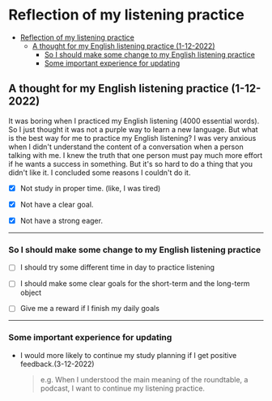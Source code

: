 # Reflection of my listening practice

- [Reflection of my listening practice](#reflection-of-my-listening-practice)
  - [A thought for my English listening practice (1-12-2022)](#a-thought-for-my-english-listening-practice-1-12-2022)
    - [So I should make some change to my English listening practice](#so-i-should-make-some-change-to-my-english-listening-practice)
    - [Some important experience for updating](#some-important-experience-for-updating)

## A thought for my English listening practice (1-12-2022)

It was boring when I practiced my English listening (4000 essential words). So I just thought it was not a purple way to learn a new language. But what is the best way for me to practice my English listening? I was very anxious when I didn't understand the content of a conversation when a person talking with me. I knew the truth that one person must pay much more effort if he wants a success in something. But it's so hard to do a thing that you didn't like it. I concluded some reasons I couldn't do it.

- [x] Not study in proper time. (like, I was tired)

- [x] Not have a clear goal.

- [x] Not have a strong eager.

---

### So I should make some change to my English listening practice

- [ ] I should try some different time in day to practice listening

- [ ] I should make some clear goals for the short-term and the long-term object

- [ ] Give me a reward if I finish my daily goals

---

### Some important experience for updating

- I would more likely to continue my study planning if I get positive feedback.(3-12-2022)
  > e.g. When I understood the main meaning of the roundtable, a podcast, I want to continue my listening practice.
